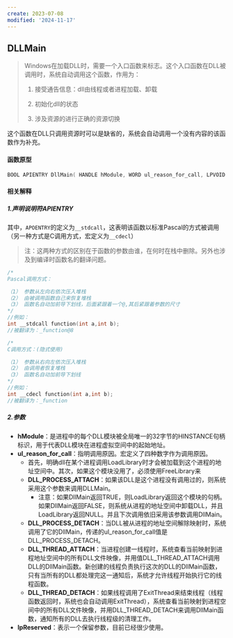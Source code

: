 ```yaml
---
create: 2023-07-08
modified: '2024-11-17'
---
```


## DLLMain

> Windows在加载DLL时，需要一个入口函数来标志。这个入口函数在DLL被调用时，系统自动调用这个函数，作用为：
>
> 1. 接受通告信息：dll由线程或者进程加载、卸载
>
> 2. 初始化dll的状态
>
> 3. 涉及资源的进行正确的资源切换

这个函数在DLL只调用资源时可以是缺省的，系统会自动调用一个没有内容的该函数作为补充。

#### 函数原型

```c++
BOOL APIENTRY DllMain( HANDLE hModule, WORD ul_reason_for_call, LPVOID lpReserved )
```

#### 相关解释

##### 1.声明说明符APIENTRY

其中，`APOENTRY`的定义为`__stdcall`，这表明该函数以标准Pascal的方式被调用（另一种方式是C调用方式，宏定义为`__cdecl`）

> 注：这两种方式的区别在于函数的参数由谁，在何时在栈中删除。另外也涉及到编译时函数名的翻译问题。

```c++
/*
Pascal调用方式：

（1） 参数从左向右依次压入堆栈
（2） 由被调用函数自己来恢复堆栈
（3） 函数名自动加前导下划线，后面紧跟着一个@,其后紧跟着参数的尺寸
*/
//例如：
int __stdcall function(int a,int b);
//被翻译为：_function@8
```

```c++
/*
C调用方式：(隐式使用)

（1） 参数从右向左依次压入堆栈
（2） 由调用者恢复堆栈
（3） 函数名自动加前导下划线
*/
//例如：
int __cdecl function(int a,int b);
//被翻译为：_function
```

##### 2.参数

* **hModule**：是进程中的每个DLL模块被全局唯一的32字节的HINSTANCE句柄标识，用于代表DLL模块在进程虚拟空间中的起始地址。
* **ul_reason_for_call**：指明调用原因。宏定义了四种数字作为调用原因。
	* 首先，明确dll在某个进程调用LoadLibrary时才会被加载到这个进程的地址空间中。其次，如果这个模块没用了，必须使用FreeLibrary来
	* **DLL_PROCESS_ATTACH**：如果该DLL是这个进程没有调用过的，则系统采用这个参数来调用DLLMain。
		* 注意：如果DllMain返回TRUE，则LoadLibrary返回这个模块的句柄。如果DllMain返回FALSE，则系统从进程的地址空间中卸载DLL，并且LoadLibrary返回NULL。并且下次调用依旧采用该参数调用DllMain。
	* **DLL_PROCESS_DETACH**：当DLL被从进程的地址空间解除映射时，系统调用了它的DllMain，传递的ul_reason_for_call值是DLL_PROCESS_DETACH。
	* **DLL_THREAD_ATTACH**：当进程创建一线程时，系统查看当前映射到进程地址空间中的所有DLL文件映像，并用值DLL_THREAD_ATTACH调用DLL的DllMain函数。新创建的线程负责执行这次的DLL的DllMain函数，只有当所有的DLL都处理完这一通知后，系统才允许线程开始执行它的线程函数。
	* **DLL_THREAD_DETACH**：如果线程调用了ExitThread来结束线程（线程函数返回时，系统也会自动调用ExitThread），系统查看当前映射到进程空间中的所有DLL文件映像，并用DLL_THREAD_DETACH来调用DllMain函数，通知所有的DLL去执行线程级的清理工作。
* **lpReserved**：表示一个保留参数，目前已经很少使用。